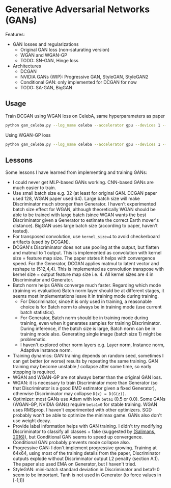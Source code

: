 # Generative Adversarial Networks (GANs)

Features:

- GAN losses and regularizations
  - Original GAN loss (non-saturating version)
  - WGAN and WGAN-GP
  - TODO: SN-GAN, Hinge loss
- Architectures
  - DCGAN
  - NVIDIA GANs (WIP): Progressive GAN, StyleGAN, StyleGAN2
  - Conditional GAN: only implemented for DCGAN for now
  - TODO: SA-GAN, BigGAN

## Usage

Train DCGAN using WGAN loss on CelebA, same hyperparameters as paper

```bash
python gan_celeba.py --log_name celeba --accelerator gpu --devices 1 --method wgan --train_g_interval 5 --max_steps 200000 --optimizer RMSprop --lr 5e-5 --batch_size 64
```

Using WGAN-GP loss

```bash
python gan_celeba.py --log_name celeba --accelerator gpu --devices 1 --method wgan-gp --train_g_interval 5 --max_steps 200000 --optimizer Adam --lr 1e-4 --batch_size 64 --beta1 0 --beta2 0.9
```

## Lessons

Some lessons I have learned from implementing and training GANs:

- I could never get MLP-based GANs working. CNN-based GANs are much easier to train.
- Use small batch size e.g. 32 (at least for original GAN. DCGAN paper used 128, WGAN paper used 64). Large batch size will make Discriminator much stronger than Generator. I haven't experimented batch size effect for WGAN, although theoretically WGAN should be able to be trained with large batch (since WGAN wants the best Discriminator given a Generator to estimate the correct Earth mover's distance). BigGAN uses large batch size (according to paper, haven't tested).
- For transposed convolution, use `kernel_size=4` to avoid checkerboard artifacts (used by DCGAN).
- DCGAN's Discriminator does not use pooling at the output, but flatten and matmul to 1 output. This is implemented as convolution with kernel size = feature map size. The paper states it helps with convergence speed. For the Generator, DCGAN applies matmul to latent vector and reshape to (512,4,4). This is implemented as convolution transpose with kernel size = output feature map size i.e. 4. All kernel sizes are 4 in Discriminator and Generator.
- Batch norm helps GANs converge much faster. Regarding which mode (training vs evaluation) Batch norm layer should be at different stages, it seems most implementations leave it in training mode during training.
  - For Discriminator, since it is only used in training, a reasonable choice is for Batch norm to always be in training mode (use current batch statistics).
  - For Generator, Batch norm should be in training mode during training, even when it generates samples for training Discriminator. During inference, if the batch size is large, Batch norm can be in training mode also. Generating single image (batch size 1) might be problematic.
  - I haven't explored other norm layers e.g. Layer norm, Instance norm, Adaptive Instance norm.
- Training dynamics: GAN training depends on random seed, sometimes I can get better (or worse) results by repeating the same training. GAN training may become unstable / collapse after some time, so early stopping is required.
- WGAN and WGAN-GP are not always better than the original GAN loss.
- WGAN: it is necessary to train Discriminator more than Generator (so that Discriminator is a good EMD estimator given a fixed Generator), otherwise Discriminator may collapse `D(x) = D(G(z))`.
- Optimizer: most GANs use Adam with low `beta1` (0.5 or 0.0). Some GANs (WGAN-GP, NVIDIA GANs) require `beta1=0` for stable training. WGAN uses RMSprop. I haven't experimented with other optimizers. SGD probably won't be able to optimize the minimax game. GANs also don't use weight decay.
- Provide label information helps with GAN training. I didn't try modifying Discriminator to classify all classes + fake (suggested by [(Salimans, 2016)](https://proceedings.neurips.cc/paper/2016/hash/8a3363abe792db2d8761d6403605aeb7-Abstract.html)), but Conditional GAN seems to speed up convergence. Conditional GAN probably prevents mode collapse also.
- Progressive GAN: I don't implement progressive growing. Training at 64x64, using most of the training details from the paper, Discriminator outputs explode without Discriminator output L2 penalty (section A.1). The paper also used EMA on Generator, but I haven't tried.
- StyleGAN: mini-batch standard deviation in Discriminator and beta1=0 seem to be important. Tanh is not used in Generator (to force values in [-1,1])

